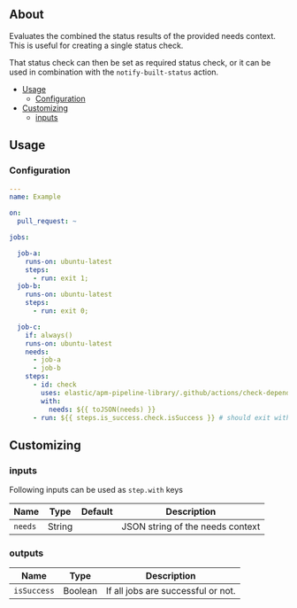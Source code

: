 ## About

Evaluates the combined the status results of the provided needs context.
This is useful for creating a single status check.

That status check can then be set as required status check, or it can be used
in combination with the `notify-built-status` action.

* [Usage](#usage)
    * [Configuration](#configuration)
* [Customizing](#customizing)
    * [inputs](#inputs)

## Usage

### Configuration

```yaml
---
name: Example

on:
  pull_request: ~

jobs:

  job-a:
    runs-on: ubuntu-latest
    steps:
      - run: exit 1;
  job-b:
    runs-on: ubuntu-latest
    steps:
      - run: exit 0;

  job-c:
    if: always()
    runs-on: ubuntu-latest
    needs:
      - job-a
      - job-b
    steps:
      - id: check
        uses: elastic/apm-pipeline-library/.github/actions/check-dependent-jobs@current
        with:
          needs: ${{ toJSON(needs) }}
      - run: ${{ steps.is_success.check.isSuccess }} # should exit with 1 or 0.
```

## Customizing

### inputs

Following inputs can be used as `step.with` keys

| Name         | Type    | Default                     | Description                      |
|--------------|---------|-----------------------------|----------------------------------|
| `needs`      | String  |                             | JSON string of the needs context |

### outputs

| Name        | Type    | Description                        |
|-------------|---------|------------------------------------|
| `isSuccess` | Boolean | If all jobs are successful or not. |
